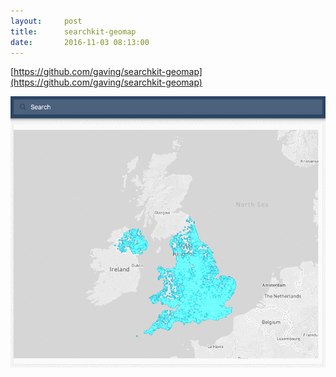 ```yaml
---
layout:     post
title:      searchkit-geomap
date:       2016-11-03 08:13:00
---
```


[https://github.com/gaving/searchkit-geomap](https://github.com/gaving/searchkit-geomap)

![searchkit-geomap](https://github.com/gaving/searchkit-geomap/raw/master/site/1.gif)
